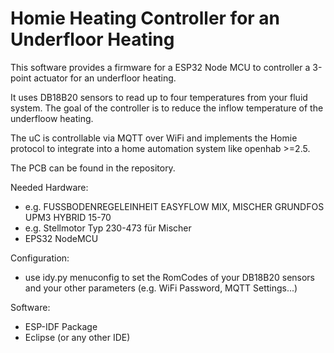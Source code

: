# Homie Heating Controller for an Underfloor Heating

This software provides a firmware for a ESP32 Node MCU to controller a 3-point actuator for an underfloor heating.

It uses DB18B20 sensors to read up to four temperatures from your fluid system. The goal of the controller is to reduce the inflow temperature of the underfloow heating.

The uC is controllable via MQTT over WiFi and implements the Homie protocol to integrate into a home automation system like openhab >=2.5.

The PCB can be found in the repository.

Needed Hardware:
* e.g. FUSSBODENREGELEINHEIT EASYFLOW MIX, MISCHER GRUNDFOS UPM3 HYBRID 15-70
* e.g. Stellmotor Typ 230-473 für Mischer
* EPS32 NodeMCU

Configuration:
* use idy.py menuconfig to set the RomCodes of your DB18B20 sensors and your other parameters (e.g. WiFi Password, MQTT Settings...)

Software:
* ESP-IDF Package
* Eclipse (or any other IDE)

